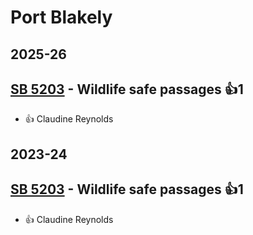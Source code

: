 # Port Blakely
## 2025-26

## [SB 5203](/bill/2025-26/sb/5203/) - Wildlife safe passages 👍1  
* 👍 Claudine Reynolds

## 2023-24

## [SB 5203](/bill/2023-24/sb/5203/) - Wildlife safe passages 👍1  
* 👍 Claudine Reynolds
